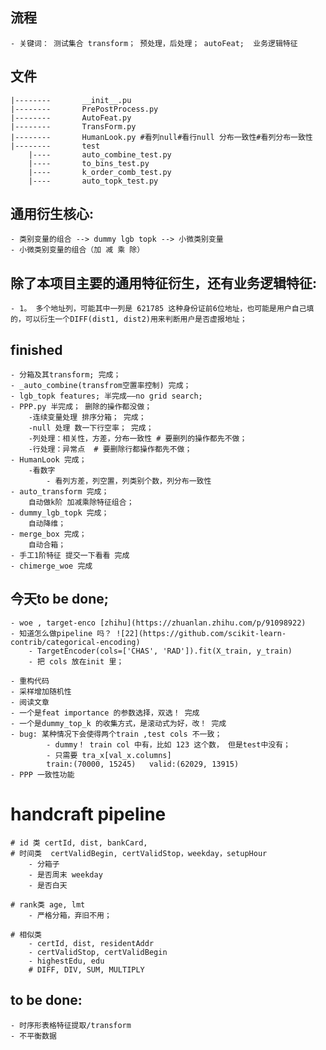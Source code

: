 ## 流程
    - 关键词： 测试集合 transform； 预处理，后处理； autoFeat;  业务逻辑特征
    
    
## 文件
    |--------       __init__.pu
    |--------       PrePostProcess.py        
    |--------       AutoFeat.py
    |--------       TransForm.py
    |--------       HumanLook.py #看列null#看行null 分布一致性#看列分布一致性
    |--------       test
        |----       auto_combine_test.py
        |----       to_bins_test.py
        |----       k_order_comb_test.py
        |----       auto_topk_test.py
        
## 通用衍生核心:
    - 类别变量的组合 --> dummy lgb topk --> 小微类别变量
    - 小微类别变量的组合（加 减 乘 除）

## 除了本项目主要的通用特征衍生，还有业务逻辑特征:
    - 1。 多个地址列，可能其中一列是 621785 这种身份证前6位地址，也可能是用户自己填的，可以衍生一个DIFF(dist1, dist2)用来判断用户是否虚报地址；
    
## finished
    - 分箱及其transform; 完成；
    - _auto_combine(transfrom空置率控制) 完成；
    - lgb_topk features; 半完成——no grid search;
    - PPP.py 半完成； 删除的操作都没做；
        -连续变量处理 排序分箱； 完成；
        -null 处理 数一下行空率； 完成；
        -列处理：相关性，方差，分布一致性 # 要删列的操作都先不做；
        -行处理：异常点  # 要删除行都操作都先不做；
    - HumanLook 完成；
        -看数字
            - 看列方差，列空置，列类别个数，列分布一致性
    - auto_transform 完成；
        自动做k阶 加减乘除特征组合；
    - dummy_lgb_topk 完成；
        自动降维；
    - merge_box 完成；
        自动合箱；
    - 手工1阶特征 提交一下看看 完成
    - chimerge_woe 完成
## 今天to be done;
    - woe , target-enco [zhihu](https://zhuanlan.zhihu.com/p/91098922)
    - 知道怎么做pipeline 吗？ ![22](https://github.com/scikit-learn-contrib/categorical-encoding)
        - TargetEncoder(cols=['CHAS', 'RAD']).fit(X_train, y_train)
        - 把 cols 放在init 里；

    - 重构代码
    - 采样增加随机性 
    - 阅读文章  
    - 一个是feat importance 的参数选择，双选！ 完成
    - 一个是dummy_top_k 的收集方式，是滚动式为好，改！ 完成
    - bug: 某种情况下会使得两个train ,test cols 不一致；
            - dummy！ train col 中有，比如 123 这个数， 但是test中没有；
            - 只需要 tra_x[val_x.columns]
            train:(70000, 15245)   valid:(62029, 13915)
    - PPP 一致性功能
    
# handcraft pipeline
    # id 类 certId, dist, bankCard,
    # 时间类  certValidBegin, certValidStop，weekday，setupHour
        - 分箱子
        - 是否周末 weekday
        - 是否白天
    
    # rank类 age, lmt 
        - 严格分箱，弃旧不用；
        
    # 相似类 
        - certId, dist, residentAddr
        - certValidStop, certValidBegin
        - highestEdu, edu
        # DIFF, DIV, SUM, MULTIPLY
    

## to be done:
    - 时序形表格特征提取/transform
    - 不平衡数据
    
    
    
    
    
